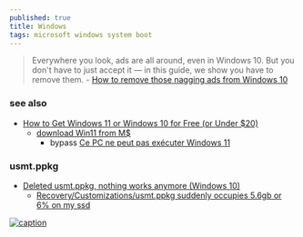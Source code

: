 ```yaml
---
published: true
title: Windows
tags: microsoft windows system boot
---
```

> Everywhere you look, ads are all around, even in Windows 10. But you don't have to just accept it — in this guide, we show you have to remove them. - [How to remove those nagging ads from Windows 10](https://www.minitool.com/news/remove-block-ads-windows-10.html)

### see also
- [How to Get Windows 11 or Windows 10 for Free (or Under $20)](https://www.tomshardware.com/reviews/get-windows-10-free-or-cheap,5717.html)
	- [download Win11 from M$](https://www.microsoft.com/software-download/windows11)
		- bypass [Ce PC ne peut pas exécuter Windows 11](https://lecrabeinfo.net/resoudre-ce-pc-ne-peut-pas-executer-windows-11.html#contourner-le-message-derreur)

### usmt.ppkg
- [Deleted usmt.ppkg, nothing works anymore (Windows 10)](https://superuser.com/questions/1517095/deleted-usmt-ppkg-nothing-works-anymore-windows-10)
	- [Recovery/Customizations/usmt.ppkg suddenly occupies 5.6gb or 6% on my ssd ](https://answers.microsoft.com/en-us/windows/forum/all/recoverycustomizationsusmtppkg-suddenly-occupies/9f7eaafa-1e6d-4ed4-822f-4ae68317da61)

[![caption](https://upload.wikimedia.org/wikipedia/commons/thumb/e/ed/Windows_Version_History.svg/1024px-Windows_Version_History.svg.png)](https://en.wikipedia.org/wiki/List_of_Microsoft_Windows_versions#/media/File:Windows_Version_History.svg)
